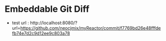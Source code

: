 # Embeddable Git Diff

* test url : http://localhost:8080/?url=https://github.com/neocjmix/myReactor/commit/f7769bd26e48fffdefb74e7d2c9d12ee9c803a78

